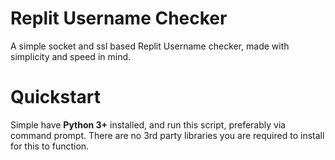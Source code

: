 # Replit Username Checker
A simple socket and ssl based Replit Username checker, made with simplicity and speed in mind.
# Quickstart
Simple have **Python 3+** installed, and run this script, preferably via command prompt. There are no 3rd party libraries you are required to install for this to function.
